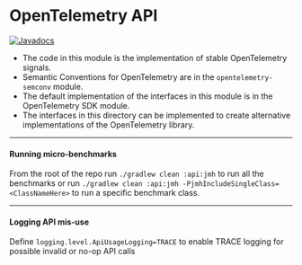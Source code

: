 # OpenTelemetry API

[![Javadocs][javadoc-image]][javadoc-url]

* The code in this module is the implementation of stable OpenTelemetry signals.
* Semantic Conventions for OpenTelemetry are in the `opentelemetry-semconv` module.
* The default implementation of the interfaces in this module is in the OpenTelemetry SDK module.
* The interfaces in this directory can be implemented to create alternative
  implementations of the OpenTelemetry library.

[javadoc-image]: https://www.javadoc.io/badge/io.opentelemetry/opentelemetry-api.svg
[javadoc-url]: https://www.javadoc.io/doc/io.opentelemetry/opentelemetry-api

---
#### Running micro-benchmarks
From the root of the repo run `./gradlew clean :api:jmh` to run all the benchmarks
or run `./gradlew clean :api:jmh -PjmhIncludeSingleClass=<ClassNameHere>`
to run a specific benchmark class.

---
#### Logging API mis-use
Define `logging.level.ApiUsageLogging=TRACE` to enable TRACE logging for possible invalid or
no-op API calls

